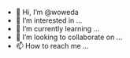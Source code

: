 - 👋 Hi, I’m @woweda
- 👀 I’m interested in ...
- 🌱 I’m currently learning ...
- 💞️ I’m looking to collaborate on ...
- 📫 How to reach me ...

<!---
woweda/woweda is a ✨ special ✨ repository because its `README.md` (this file) appears on your GitHub profile.
You can click the Preview link to take a look at your changes.
--->
